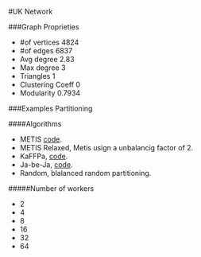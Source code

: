 #UK Network

###Graph Proprieties- \#of vertices 4824- \#of edges 6837- Avg degree 2.83- Max degree 3- Triangles 1- Clustering Coeff 0- Modularity 0.7934###Examples Partitioning

####Algorithms
- METIS [code](http://glaros.dtc.umn.edu/gkhome/views/metis).
- METIS Relaxed, Metis usign a unbalancig factor of 2.
- KaFFPa, [code](http://algo2.iti.kit.edu/documents/kahip/).
- Ja-be-Ja, [code](https://github.com/fatemehr/jabeja).
- Random, blalanced random partitioning.

#####Number of workers
- 2
- 4
- 8
- 16
- 32
- 64